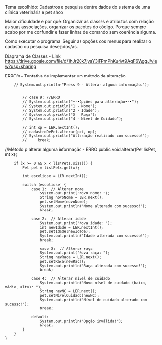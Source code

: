 Tema escolhido:
Cadastros e pesquisa dentre dados do sistema de uma clínica veterinária e pet shop

Maior dificuldade e por quê:
Organizar as classes e atributos com relação às suas associações, organizar os pacotes do código. Porque sempre acabo por me confundir e fazer linhas de comando sem coerência alguma.

Como executar o programa:
Seguir as opções dos menus para realizar o cadastro ou pesquisa desejados/as.


Diagrama de Classes - Link
https://drive.google.com/file/d/1hJr20k7jvaY3iFPmPhKu4vt9AqF6WgqJ/view?usp=sharing




ERRO's - Tentativa de implementar um método de alteração  

        // System.out.println("Press 9 - Alterar alguma informação.");


            // case 9: //ERRO
            // System.out.println("•·•Opções para alteração•·•");
            // System.out.println("1 - Nome");
            // System.out.println("2 - Idade");
            // System.out.println("3 - Raça");
            // System.out.println("4 - Nível de Cuidado");

            // int op = LER.nextInt();
            // cadastroDePet.alterar(pet, op);
            // System.out.println("Alteração realizado com sucesso!");
            //     break;

//Método p alterar alguma informação - ERRO
    public void alterar(Pet lisPet, int x){

        if (x >= 0 && x < listPets.size()) {
            Pet pet = listPets.get(x);
            
            int escoliose = LER.nextInt();
            
            switch (escoliose) {
                case 1:  // Alterar nome
                    System.out.print("Novo nome: ");
                    String novoNome = LER.next();
                    pet.setNome(novoNome);
                    System.out.println("Nome alterado com sucesso!");
                    break;

                case 2:  // Alterar idade
                    System.out.print("Nova idade: ");
                    int newIdade = LER.nextInt();
                    pet.setIdade(newIdade);
                    System.out.println("Idade alterada com sucesso!");
                    break;

                    case 3:  // Alterar raça
                    System.out.print("Nova raça: ");
                    String newRaca = LER.next();
                    pet.setRaca(newRaca);
                    System.out.println("Raça alterada com sucesso!");
                    break;

                case 4:  // Alterar nível de cuidado
                    System.out.println("Novo nível de cuidado (baixo, médio, alto): ");
                    String newNC = LER.next();
                    pet.setNivelCuidado(newNC);
                    System.out.println("Nível de cuidado alterado com sucesso!");
                    break;

                default:
                    System.out.println("Opção inválida!");
                    break;
            }
        }
    }

